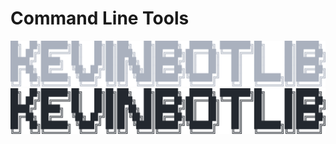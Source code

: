 # Command Line Tools

![Banner Logo](../media/cli-banner-dark.svg#only-dark)
![Banner Logo](../media/cli-banner-light.svg#only-light)